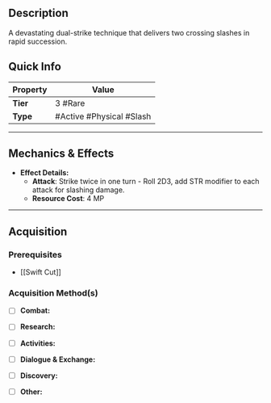 ## Description
 A devastating dual-strike technique that delivers two crossing slashes in rapid succession.

## Quick Info
| Property | Value                       |
| -------- | --------------------------- |
| **Tier** | 3 #Rare                     |
| **Type** | #Active #Physical #Slash    |

---

## Mechanics & Effects
- **Effect Details:**
    - **Attack**: Strike twice in one turn - Roll 2D3, add STR modifier to each attack for slashing damage.
    - **Resource Cost**: 4 MP

---

## Acquisition
### Prerequisites
- [[Swift Cut]]

### Acquisition Method(s)
- [ ] **Combat:** 
- [ ] **Research:** 
- [ ] **Activities:** 
- [ ] **Dialogue & Exchange:** 
- [ ] **Discovery:** 
- [ ] **Other:** 

